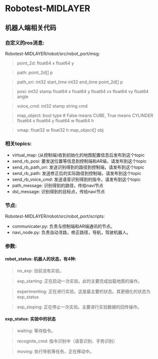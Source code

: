 # Robotest-MIDLAYER
## 机器人端相关代码

### 自定义的ros消息:
Robotest-MIDLAYER/robot/src/robot_port/msg:
>point_2d:
>    float64 x
>    float64 y

>path:
>    point_2d[] p

>path_ori:
>    int32 start_time
>    int32 end_time
>    point_2d[] p

>posi:
>    int32 stamp
>    float64 x
>    float64 y
>    float64 vx
>    float64 vy
>    float64 angle

>voice_cmd:
>    int32 stamp
>    string cmd

>map_object:
>    bool type 	# False means CUBE, True means CYLINDER
>    float64 x
>    float64 y
>    float64 w
>    float64 h

>vmap:
>    float32 w
>    float32 h
>    map_object[] obj

### 相关topics:
* virtual_map: (从控制端)收到初始化的地图配置信息后发布到这个topic
* send_rb_posi: 要发送位置等信息到控制端和AR端，请发布到这个topic
* send_rb_path_ori: 发送识别得到的路径到控制端，请发布到这个topic
* send_rb_path: 发送修正后的实际路径到控制端，请发布到这个topic
* send_rb_voice_cmd: 发送语音识别得到的指令，请发布到这个topic
* path_message: 识别得到的路径，传给navi节点
* dst_message: 识别得到的目标点，传给navi节点

### 节点:
Robotest-MIDLAYER/robot/src/robot_port/scripts:
* communicater.py: 负责与控制端和AR端通讯的节点。
* navi_node.py: 负责自动寻路，修正路径，导航，驾驶机器人。

### 参数:
#### robot_status: 机器人的状态，有4种: 
>no_exp: 目前没有实验。

>exp_starting: 正在启动一次实验。此时主要完成加载地图的操作。

>experimenting: 正在进行实验。这是最主要的状态。其更细化的状态为exp_status

>exp_stoping: 正在停止一次实验。主要进行实验数据的回传操作。

#### exp_status: 实验中的状态
>waiting: 等待指令。

>recognite_cmd: 指令识别中（语音识别、手势识别）

>moving: 执行导航等任务，正在移动中。

